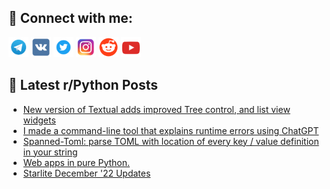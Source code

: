 ## 🔎 Connect with me:
[<img src="https://github.com/bullbesh/bullbesh/blob/main/images/Telegram.png" width="32" height="32" />](https://t.me/bullbesh)
[<img src="https://github.com/bullbesh/bullbesh/blob/main/images/VK.png" width="32" height="32" />](https://vk.com/bullbesh)
[<img src="https://github.com/bullbesh/bullbesh/blob/main/images/Twitter.png" width="32" height="32" />](https://twitter.com/bullbesh1)
[<img src="https://github.com/bullbesh/bullbesh/blob/main/images/Instagram.png" width="32" height="32" />](https://www.instagram.com/bullbesh)
[<img src="https://github.com/bullbesh/bullbesh/blob/main/images/Reddit.png" width="32" height="32" />](https://www.reddit.com/user/bullbesh)
[<img src="https://github.com/bullbesh/bullbesh/blob/main/images/YouTube.png" width="32" height="32" />](https://www.youtube.com/channel/UCtfjRs6uzgq5mfm8S06WTcg)

## 📕 Latest r/Python Posts
<!-- BLOG-POST-LIST:START -->
- [New version of Textual adds improved Tree control, and list view widgets](https://www.reddit.com/r/Python/comments/zitxli/new_version_of_textual_adds_improved_tree_control/)
- [I made a command-line tool that explains runtime errors using ChatGPT](https://www.reddit.com/r/Python/comments/zit2mr/i_made_a_commandline_tool_that_explains_runtime/)
- [Spanned-Toml: parse TOML with location of every key / value definition in your string](https://www.reddit.com/r/Python/comments/zisqwx/spannedtoml_parse_toml_with_location_of_every_key/)
- [Web apps in pure Python.](https://www.reddit.com/r/Python/comments/zis5d2/web_apps_in_pure_python/)
- [Starlite December &#39;22 Updates](https://www.reddit.com/r/Python/comments/zirwqr/starlite_december_22_updates/)
<!-- BLOG-POST-LIST:END -->
